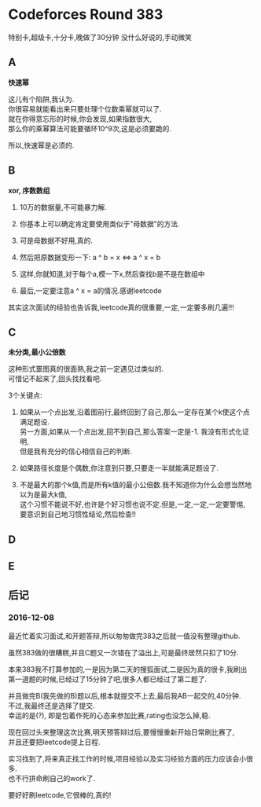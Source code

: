 # Codeforces Round 383

特别卡,超级卡,十分卡,晚做了30分钟
没什么好说的,手动微笑

## A
**快速幂**

这儿有个陷阱,我认为.  
你很容易就能看出来只要处理个位数乘幂就可以了.  
就在你得意忘形的时候,你会发现,如果指数很大,  
那么你的乘幂算法可能要循环10^9次,这是必须要跪的.

所以,快速幂是必须的.

## B
**xor, 序数数组**

1. 10万的数据量,不可能暴力解.

2. 你基本上可以确定肯定要使用类似于"母数据"的方法.

3. 可是母数据不好用,真的.

4. 然后把原数据变形一下:  a ^ b = x <=> a ^ x = b

5. 这样,你就知道,对于每个a,模一下x,然后查找b是不是在数组中

6. 最后,一定要注意a ^ x = a的情况.感谢leetcode

其实这次面试的经验也告诉我,leetcode真的很重要,一定,一定要多刷几遍!!!

## C
**未分类,最小公倍数**

这种形式噩图真的很面熟,我之前一定遇见过类似的.  
可惜记不起来了,回头找找看吧.

3个关键点:

1. 如果从一个点出发,沿着图前行,最终回到了自己,那么一定存在某个k使这个点满足题设.  
另一方面,如果从一个点出发,回不到自己,那么答案一定是-1. 我没有形式化证明,  
但是我有充分的信心相信自己的判断.

2. 如果路径长度是个偶数,你注意到只要,只要走一半就能满足题设了.

3. 不是最大的那个k值,而是所有k值的最小公倍数.我不知道你为什么会想当然地以为是最大k值,  
这个习惯不能说不好,也许是个好习惯也说不定.但是,一定,一定,一定要警惕,  
要意识到自己地习惯性结论,然后检查!!

## D

## E

## 后记

### 2016-12-08

最近忙着实习面试,和开题答辩,所以匆匆做完383之后就一值没有整理github.

虽然383做的很糟糕,并且C题又一次错在了溢出上,可是最终居然只扣了10分.

本来383我不打算参加的,一是因为第二天的搜狐面试,二是因为真的很卡,我刷出  
第一道题的时候,已经过了15分钟了吧,很多人都已经过了第二题了.

并且做完B(我先做的B)题以后,根本就提交不上去,最后我AB一起交的,40分钟.  
不过,我最终还是选择了提交.  
幸运的是(?), 即是包着作死的心态来参加比赛,rating也没怎么掉,稳.

现在回过头来整理这次比赛,明天预答辩过后,要慢慢重新开始日常刷比赛了,  
并且还要把leetcode提上日程.

实习找到了,将来真正找工作的时候,项目经验以及实习经验方面的压力应该会小很多.  
也不行拼命刷自己的work了.

要好好刷leetcode,它很棒的,真的!

